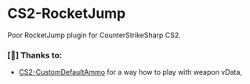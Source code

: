 # CS2-RocketJump
Poor RocketJump plugin for CounterStrikeSharp CS2.

### [🩷] Thanks to:
- [CS2-CustomDefaultAmmo](https://github.com/1Mack/CS2-CustomDefaultAmmo) for a way how to play with weapon vData,
